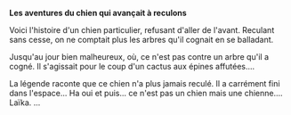 **Les aventures du chien qui avançait à reculons**


Voici l'histoire d'un chien particulier, refusant d'aller de l'avant.
Reculant sans cesse, on ne comptait plus les arbres qu'il cognait en se balladant.

Jusqu'au jour bien malheureux, où, ce n'est pas contre un arbre qu'il a cogné.
Il s'agissait pour le coup d'un cactus aux épines affutées....

La légende raconte que ce chien n'a plus jamais reculé. Il a carrément fini dans l'espace...
Ha oui et puis... ce n'est pas un chien mais une chienne.... Laïka.
...
